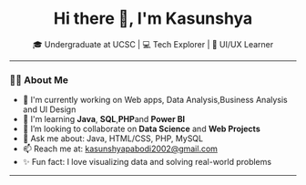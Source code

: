 <h1 align="center">Hi there 👋, I'm Kasunshya</h1>

<p align="center">
🎓 Undergraduate at UCSC | 💻 Tech Explorer | 🎨 UI/UX Learner  
</p>

---

### 🙋‍♀️ About Me

- 🔭 I'm currently working on Web apps, Data Analysis,Business Analysis and UI Design  
- 🌱 I'm learning **Java**, **SQL**,**PHP**and **Power BI**  
- 👯 I’m looking to collaborate on **Data Science** and **Web Projects**  
- 💬 Ask me about: Java, HTML/CSS, PHP, MySQL  
- 📫 Reach me at: kasunshyapabodi2002@gmail.com  
- ✨ Fun fact: I love visualizing data and solving real-world problems

---
